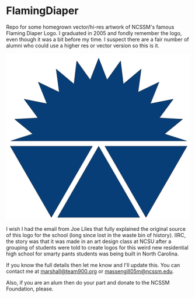 # FlamingDiaper
Repo for some homegrown vector/hi-res artwork of NCSSM's famous Flaming Diaper Logo. I graduated in 2005 and fondly remember the logo, even though it was a bit before my time.  I suspect there are a fair number of alumni who could use a higher res or vector version so this is it.

![Flaming Diaper](FlamingDiaper.png)

I wish I had the email from Joe Liles that fully explained the original source of this logo for the school (long since lost in the waste bin of history). IIRC, the story was that it was made in an art design class at NCSU after a grouping of students were told to create logos for this weird new residential high school for smarty pants students was being built in North Carolina.

If you know the full details then let me know and I'll update this. You can contact me at marshall@team900.org or massengill05m@ncssm.edu.

Also, if you are an alum then do your part and donate to the NCSSM Foundation, please.
